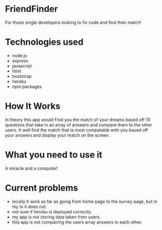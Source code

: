 # FriendFinder
For those single developers looking to fix code and find their match!
# Technologies used
* node.js
* express
* javascript
* html
* bootstrap
* heroku
* npm packages
# How It Works
In theory this app would Find you the match of your dreams based off 10 questions that take in an array of answers and 
compare them to the other users. It well find the match that is most compatable with you based off your answers and display your  match on the screen.
# What you need to use it
A miracle and a computer!
# Current problems
* locally it work as far as going from home page to the survey page, but in my Io  it does not.
* not sure if heroku is deployed correctly. 
* my app is not storing data taken from users.
* this app is not compairing the users array answers to each other.
